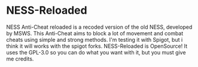 # NESS-Reloaded
NESS Anti-Cheat reloaded is a recoded version of the old NESS, developed by MSWS.
This Anti-Cheat aims to block a lot of movement and combat cheats using simple and strong methods.
I'm testing it with Spigot, but i think it will works with the spigot forks.
NESS-Reloaded is OpenSource! It uses the GPL-3.0 so you can do what you want with it, but you must give me credits.
